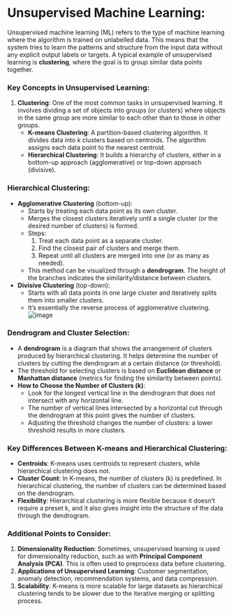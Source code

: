 # Unsupervised Machine Learning:
Unsupervised machine learning (ML) refers to the type of machine learning where the algorithm is trained on unlabelled data. This means that the system tries to learn the patterns and structure from the input data without any explicit output labels or targets. A typical example of unsupervised learning is **clustering**, where the goal is to group similar data points together.

### Key Concepts in Unsupervised Learning:
1. **Clustering**: One of the most common tasks in unsupervised learning. It involves dividing a set of objects into groups (or clusters) where objects in the same group are more similar to each other than to those in other groups.
    - **K-means Clustering**: A partition-based clustering algorithm. It divides data into *k* clusters based on centroids. The algorithm assigns each data point to the nearest centroid.
    - **Hierarchical Clustering**: It builds a hierarchy of clusters, either in a bottom-up approach (agglomerative) or top-down approach (divisive).

### Hierarchical Clustering:
   - **Agglomerative Clustering** (bottom-up):
     - Starts by treating each data point as its own cluster.
     - Merges the closest clusters iteratively until a single cluster (or the desired number of clusters) is formed.
     - Steps:
       1. Treat each data point as a separate cluster.
       2. Find the closest pair of clusters and merge them.
       3. Repeat until all clusters are merged into one (or as many as needed).
     - This method can be visualized through a **dendrogram**. The height of the branches indicates the similarity/distance between clusters.
   - **Divisive Clustering** (top-down):
     - Starts with all data points in one large cluster and iteratively splits them into smaller clusters.
     - It’s essentially the reverse process of agglomerative clustering.
![image](https://github.com/user-attachments/assets/7256bdd1-c158-4d76-8142-70900eac7572)

### Dendrogram and Cluster Selection:
   - A **dendrogram** is a diagram that shows the arrangement of clusters produced by hierarchical clustering. It helps determine the number of clusters by cutting the dendrogram at a certain distance (or threshold).
   - The threshold for selecting clusters is based on **Euclidean distance** or **Manhattan distance** (metrics for finding the similarity between points).
   - **How to Choose the Number of Clusters (k)**:
     - Look for the longest vertical line in the dendrogram that does not intersect with any horizontal line.
     - The number of vertical lines intersected by a horizontal cut through the dendrogram at this point gives the number of clusters.
     - Adjusting the threshold changes the number of clusters: a lower threshold results in more clusters.

### Key Differences Between K-means and Hierarchical Clustering:
- **Centroids**: K-means uses centroids to represent clusters, while hierarchical clustering does not.
- **Cluster Count**: In K-means, the number of clusters (k) is predefined. In hierarchical clustering, the number of clusters can be determined based on the dendrogram.
- **Flexibility**: Hierarchical clustering is more flexible because it doesn’t require a preset k, and it also gives insight into the structure of the data through the dendrogram.

### Additional Points to Consider:
1. **Dimensionality Reduction**: Sometimes, unsupervised learning is used for dimensionality reduction, such as with **Principal Component Analysis (PCA)**. This is often used to preprocess data before clustering.
2. **Applications of Unsupervised Learning**: Customer segmentation, anomaly detection, recommendation systems, and data compression.
3. **Scalability**: K-means is more scalable for large datasets as hierarchical clustering tends to be slower due to the iterative merging or splitting process.

